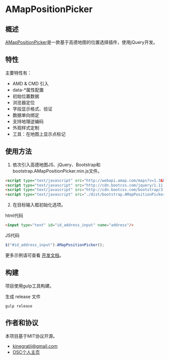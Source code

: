 # AMapPositionPicker

## 概述

[AMapPositionPicker](https://www.oschina.net/p/amappositionpicker)是一款基于高德地图的位置选择插件，使用jQuery开发。

## 特性

主要特性有：

- AMD & CMD 引入
- data-*属性配置
- 初始位置数据
- 浏览器定位
- 字段显示格式、验证
- 数据单向绑定
- 支持地理逆编码
- 外观样式定制
- 工具：在地图上显示点标记

## 使用方法


1. 依次引入高德地图JS、jQuery、Bootstrap和bootstrap.AMapPositionPicker.min.js文件。

```html
<script type="text/javascript" src="http://webapi.amap.com/maps?v=1.3&key=您申请的key值"></script>
<script type="text/javascript" src="http://cdn.bootcss.com/jquery/1.11.1/jquery.min.js"></script>
<script type="text/javascript" src="http://cdn.bootcss.com/bootstrap/3.3.6/js/bootstrap.min.js"></script>
<script type="text/javascript" src="./dist/bootstrap.AMapPositionPicker.min.js"></script>
```

2. 在目标输入框初始化选项。

html代码

```html
<input type="text" id="id_address_input" name="address"/>
```

JS代码

```javascript
$("#id_address_input").AMapPositionPicker();
```

更多示例请可查看 [开发文档](http://kinegratii.oschina.io/bootstrap-amappositionpicker/index.html)。

## 构建

项目使用gulp工具构建。

生成 release 文件

```
gulp release
```

## 作者和协议

本项目基于MIT协议开源。

- kinegratii@gmail.com
- [OSC个人主页](https://my.oschina.net/kinegratii)